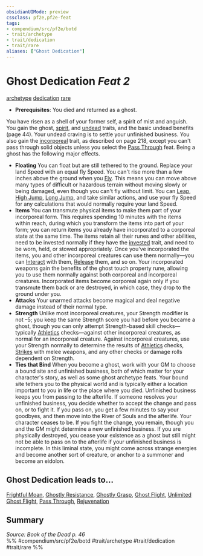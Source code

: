 ```yaml
---
obsidianUIMode: preview
cssclass: pf2e,pf2e-feat
tags:
- compendium/src/pf2e/botd
- trait/archetype
- trait/dedication
- trait/rare
aliases: ["Ghost Dedication"]
---
```

# Ghost Dedication  *Feat 2*  
[archetype](../../rules/traits/archetype.md)  [dedication](../../rules/traits/dedication.md)  [rare](../../rules/traits/rare.md)  

- **Prerequisites**: You died and returned as a ghost.

You have risen as a shell of your former self, a spirit of mist and anguish. You gain the ghost, [spirit](../../rules/traits/spirit.md), and [undead](../../rules/traits/undead.md) traits, and the basic undead benefits (page 44). Your undead craving is to settle your unfinished business. You also gain the [incorporeal](../../rules/traits/incorporeal-b1.md) trait, as described on page 218, except you can't pass through solid objects unless you select the [Pass Through](pass-through-botd.md) feat. Being a ghost has the following major effects.

- **Floating** You can float but are still tethered to the ground. Replace your land Speed with an equal fly Speed. You can't rise more than a few inches above the ground when you [Fly](../../rules/actions/fly.md). This means you can move above many types of difficult or hazardous terrain without moving slowly or being damaged, even though you can't fly without limit. You can [Leap](../../rules/actions/leap.md), [High Jump](../../rules/actions/high-jump.md), [Long Jump](../../rules/actions/long-jump.md), and take similar actions, and use your fly Speed for any calculations that would normally require your land Speed.
- **Items** You can transmute physical items to make them part of your incorporeal form. This requires spending 10 minutes with the items within reach, during which you transform the items into part of your form; you can return items you already have incorporated to a corporeal state at the same time. The items retain all their runes and other abilities, need to be invested normally if they have the [invested](../../rules/traits/invested.md) trait, and need to be worn, held, or stowed appropriately. Once you've incorporated the items, you and other incorporeal creatures can use them normally—you can [Interact](../../rules/actions/interact.md) with them, [Release](../../rules/actions/release.md) them, and so on. Your incorporated weapons gain the benefits of the ghost touch property rune, allowing you to use them normally against both corporeal and incorporeal creatures. Incorporated items become corporeal again only if you transmute them back or are destroyed, in which case, they drop to the ground under you.
- **Attacks** Your unarmed attacks become magical and deal negative damage instead of their normal type.
- **Strength** Unlike most incorporeal creatures, your Strength modifier is not –5; you keep the same Strength score you had before you became a ghost, though you can only attempt Strength-based skill checks—typically [Athletics](../skills.md#Athletics) checks—against other incorporeal creatures, as normal for an incorporeal creature. Against incorporeal creatures, use your Strength normally to determine the results of [Athletics](../skills.md#Athletics) checks, [Strikes](../../rules/actions/strike.md) with melee weapons, and any other checks or damage rolls dependent on Strength.
- **Ties that Bind** When you become a ghost, work with your GM to choose a bound site and unfinished business, both of which matter for your character's story, as well as some ghost archetype feats. Your bound site tethers you to the physical world and is typically either a location important to you in life or the place where you died. Unfinished business keeps you from passing to the afterlife. If someone resolves your unfinished business, you decide whether to accept the change and pass on, or to fight it. If you pass on, you get a few minutes to say your goodbyes, and then move into the River of Souls and the afterlife. Your character ceases to be. If you fight the change, you remain, though you and the GM might determine a new unfinished business. If you are physically destroyed, you cease your existence as a ghost but still might not be able to pass on to the afterlife if your unfinished business is incomplete. In this liminal state, you might come across strange energies and become another sort of creature, or anchor to a summoner and become an eidolon.

## Ghost Dedication leads to...

[Frightful Moan](frightful-moan-botd.md), [Ghostly Resistance](ghostly-resistance-botd.md), [Ghostly Grasp](ghostly-grasp-botd.md), [Ghost Flight](ghost-flight-botd.md), [Unlimited Ghost Flight](unlimited-ghost-flight-botd.md), [Pass Through](pass-through-botd.md), [Rejuvenation](rejuvenation-botd.md)

## Summary

*Source: Book of the Dead p. 46*  
%% #compendium/src/pf2e/botd #trait/archetype #trait/dedication #trait/rare %%